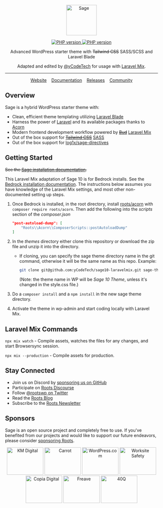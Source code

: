 <p align="center">
  <a href="https://roots.io/sage/">
    <img alt="Sage" src="https://cdn.roots.io/app/uploads/logo-sage.svg" height="100">
  </a>
</p>

<p align="center">
<a href="https://img.shields.io/badge/php-%23777BB4.svg?&logo=php&logoColor=white">
    <img alt="PHP version" src="https://img.shields.io/badge/v10.8.2-525DDC?style=flat-square&logo=rootssage&label=Sage&labelColor=%23f6f7f8
	">
  </a>
<a href="https://img.shields.io/badge/php-%23777BB4.svg?&logo=php&logoColor=white">
    <img alt="PHP version" src="https://img.shields.io/badge/dynamic/json?url=https%3A%2F%2Fgithub.com%2FyCodeTech%2Fsage10-laravelmix%2Fraw%2Fmaster%2Fcomposer.json&query=%24.require.php&style=flat-square&label=php&color=%23777BB4
	">
  </a>
</p>

<p align="center">Advanced WordPress starter theme with <del>Tailwind CSS</del> SASS/SCSS and Laravel Blade</p>
<p align="center">Adapted and edited by <a href="https://github.com/yCodeTech" target="_blank">@yCodeTech</a> for usage with <a href="https://laravel-mix.com/" target="_blank">Laravel Mix</a>.</p>

---

<p align="center">
  <a href="https://roots.io/sage/">Website</a> &nbsp;&nbsp; <a href="https://roots.io/sage/docs/installation/">Documentation</a> &nbsp;&nbsp; <a href="https://github.com/roots/sage/releases">Releases</a> &nbsp;&nbsp; <a href="https://discourse.roots.io/">Community</a>
</p>

## Overview

Sage is a hybrid WordPress starter theme with:

-   Clean, efficient theme templating utilizing [Laravel Blade](https://laravel.com/docs/master/blade)
-   Harness the power of [Laravel](https://laravel.com) and its available packages thanks to [Acorn](https://github.com/roots/acorn)
-   Modern frontend development workflow powered by ~~[Bud](https://bud.js.org/)~~ [Laravel Mix](https://laravel-mix.com/)
-   Out of the box support for ~~[Tailwind CSS](https://tailwindcss.com/)~~ [SASS](https://sass-lang.com/)
-   Out of the box support for [log1x/sage-directives](https://github.com/log1x/sage-directives)

## Getting Started

~~See the [Sage installation documentation](https://roots.io/sage/docs/installation/).~~

This Laravel Mix adaptation of Sage 10 is for Bedrock installs. See the [Bedrock installation documentation](https://roots.io/bedrock/docs/installation/). The instructions below assumes you have knowledge of the Laravel Mix settings, and most other non-documented setting up steps.

1. Once Bedrock is installed, in the root directory, install [roots/acorn](https://github.com/roots/acorn) with `composer require roots/acorn`. Then add the following into the _scripts_ section of the _composer.json_

    ```json
    "post-autoload-dump": [
    	"Roots\\Acorn\\ComposerScripts::postAutoloadDump"
    ]
    ```

2. In the _themes_ directory either clone this repository or download the zip file and unzip it into the directory.

    - If cloning, you can specify the sage theme directory name in the git command, otherwise it will be the same name as this repo. Example:

        ```bash
        git clone git@github.com:yCodeTech/sage10-laravelmix.git sage-theme
        ```

        (Note: the theme name in WP will be _Sage 10 Theme_, unless it's changed in the style.css file.)

3. Do a `composer install` and a `npm install` in the new sage theme directory.
4. Activate the theme in wp-admin and start coding locally with Laravel Mix.

## Laravel Mix Commands

`npx mix watch` - Compile assets, watches the files for any changes, and start Browsersync session.

`npx mix --production` - Compile assets for production.

## Stay Connected

-   Join us on Discord by [sponsoring us on GitHub](https://github.com/sponsors/roots)
-   Participate on [Roots Discourse](https://discourse.roots.io/)
-   Follow [@rootswp on Twitter](https://twitter.com/rootswp)
-   Read the [Roots Blog](https://roots.io/blog/)
-   Subscribe to the [Roots Newsletter](https://roots.io/newsletter/)

## Sponsors

Sage is an open source project and completely free to use. If you've benefited from our projects and would like to support our future endeavors, please consider [sponsoring Roots](https://github.com/sponsors/roots).

<div align="center">
	<a href="https://k-m.com/"><img src="https://cdn.roots.io/app/uploads/km-digital.svg" alt="KM Digital" width="120" height="90"></a> <a href="https://carrot.com/"><img src="https://cdn.roots.io/app/uploads/carrot.svg" alt="Carrot" width="120" height="90"></a> <a href="https://wordpress.com/"><img src="https://cdn.roots.io/app/uploads/wordpress.svg" alt="WordPress.com" width="120" height="90"></a> <a href="https://worksitesafety.ca/careers/"><img src="https://cdn.roots.io/app/uploads/worksite-safety.svg" alt="Worksite Safety" width="120" height="90"></a> <a href="https://www.copiadigital.com/"><img src="https://cdn.roots.io/app/uploads/copia-digital.svg" alt="Copia Digital" width="120" height="90"></a> <a href="https://www.freave.com/"><img src="https://cdn.roots.io/app/uploads/freave.svg" alt="Freave" width="120" height="90"></a> <a href="https://40q.agency/"><img src="https://cdn.roots.io/app/uploads/40q.svg" alt="40Q" width="120" height="90"></a>
</div>
